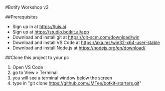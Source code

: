 #Botify Workshop v2

##Prerequisites
- Sign up in at https://luis.ai
- Sign up at https://studio.botkit.ai/app
- Download and install git at https://git-scm.com/download/win
- Download and install VS Code at https://aka.ms/win32-x64-user-stable
- Download and install Node.js at https://nodejs.org/en/download/

##Clone this project to your pc 
1. Open VS Code
2. go to View > Terminal 
3.  you will see a terminal window below the screen
4. type in "git clone https://github.com/JMTee/botkit-starters.git"